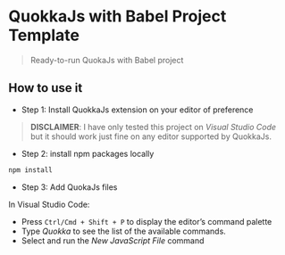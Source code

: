 # QuokkaJs with Babel Project Template

> Ready-to-run QuokaJs with Babel project 

## How to use it

- Step 1: Install QuokkaJs extension on your editor of preference

> **DISCLAIMER**: I have only tested this project on *Visual Studio Code* but it should work just fine on any editor supported by QuokkaJs.

- Step 2: install npm packages locally

```sh
npm install
```

- Step 3: Add QuokaJs files

In Visual Studio Code:
- Press `Ctrl/Cmd + Shift + P` to display the editor’s command palette
- Type *Quokka* to see the list of the available commands.
- Select and run the *New JavaScript File* command
